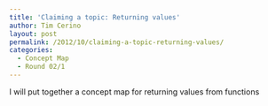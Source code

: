 ```yaml
---
title: 'Claiming a topic: Returning values'
author: Tim Cerino
layout: post
permalink: /2012/10/claiming-a-topic-returning-values/
categories:
  - Concept Map
  - Round 02/1
---
```

I will put together a concept map for returning values from functions